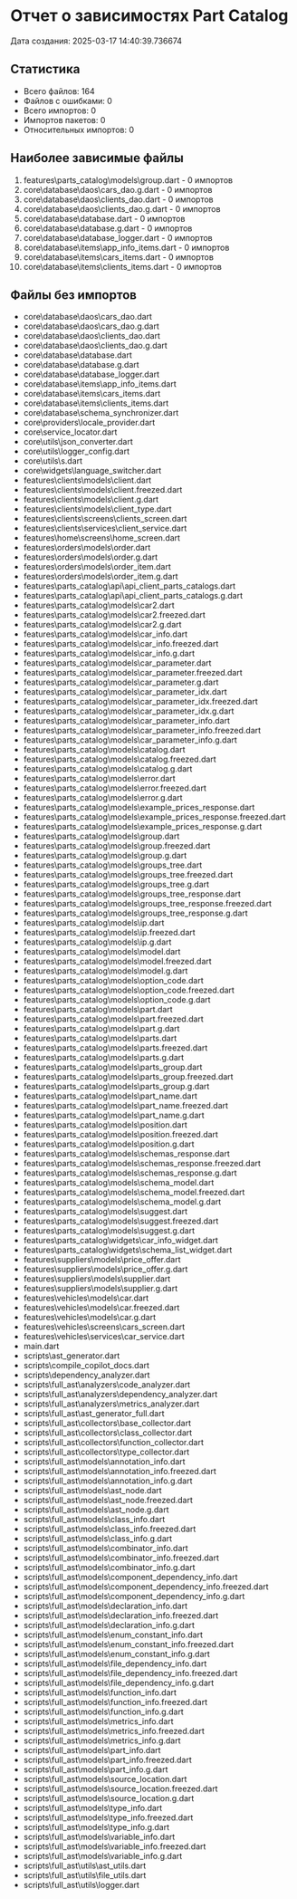 # Отчет о зависимостях Part Catalog

Дата создания: 2025-03-17 14:40:39.736674

## Статистика

- Всего файлов: 164
- Файлов с ошибками: 0
- Всего импортов: 0
- Импортов пакетов: 0
- Относительных импортов: 0

## Наиболее зависимые файлы

1. features\parts_catalog\models\group.dart - 0 импортов
2. core\database\daos\cars_dao.g.dart - 0 импортов
3. core\database\daos\clients_dao.dart - 0 импортов
4. core\database\daos\clients_dao.g.dart - 0 импортов
5. core\database\database.dart - 0 импортов
6. core\database\database.g.dart - 0 импортов
7. core\database\database_logger.dart - 0 импортов
8. core\database\items\app_info_items.dart - 0 импортов
9. core\database\items\cars_items.dart - 0 импортов
10. core\database\items\clients_items.dart - 0 импортов

## Файлы без импортов

- core\database\daos\cars_dao.dart
- core\database\daos\cars_dao.g.dart
- core\database\daos\clients_dao.dart
- core\database\daos\clients_dao.g.dart
- core\database\database.dart
- core\database\database.g.dart
- core\database\database_logger.dart
- core\database\items\app_info_items.dart
- core\database\items\cars_items.dart
- core\database\items\clients_items.dart
- core\database\schema_synchronizer.dart
- core\providers\locale_provider.dart
- core\service_locator.dart
- core\utils\json_converter.dart
- core\utils\logger_config.dart
- core\utils\s.dart
- core\widgets\language_switcher.dart
- features\clients\models\client.dart
- features\clients\models\client.freezed.dart
- features\clients\models\client.g.dart
- features\clients\models\client_type.dart
- features\clients\screens\clients_screen.dart
- features\clients\services\client_service.dart
- features\home\screens\home_screen.dart
- features\orders\models\order.dart
- features\orders\models\order.g.dart
- features\orders\models\order_item.dart
- features\orders\models\order_item.g.dart
- features\parts_catalog\api\api_client_parts_catalogs.dart
- features\parts_catalog\api\api_client_parts_catalogs.g.dart
- features\parts_catalog\models\car2.dart
- features\parts_catalog\models\car2.freezed.dart
- features\parts_catalog\models\car2.g.dart
- features\parts_catalog\models\car_info.dart
- features\parts_catalog\models\car_info.freezed.dart
- features\parts_catalog\models\car_info.g.dart
- features\parts_catalog\models\car_parameter.dart
- features\parts_catalog\models\car_parameter.freezed.dart
- features\parts_catalog\models\car_parameter.g.dart
- features\parts_catalog\models\car_parameter_idx.dart
- features\parts_catalog\models\car_parameter_idx.freezed.dart
- features\parts_catalog\models\car_parameter_idx.g.dart
- features\parts_catalog\models\car_parameter_info.dart
- features\parts_catalog\models\car_parameter_info.freezed.dart
- features\parts_catalog\models\car_parameter_info.g.dart
- features\parts_catalog\models\catalog.dart
- features\parts_catalog\models\catalog.freezed.dart
- features\parts_catalog\models\catalog.g.dart
- features\parts_catalog\models\error.dart
- features\parts_catalog\models\error.freezed.dart
- features\parts_catalog\models\error.g.dart
- features\parts_catalog\models\example_prices_response.dart
- features\parts_catalog\models\example_prices_response.freezed.dart
- features\parts_catalog\models\example_prices_response.g.dart
- features\parts_catalog\models\group.dart
- features\parts_catalog\models\group.freezed.dart
- features\parts_catalog\models\group.g.dart
- features\parts_catalog\models\groups_tree.dart
- features\parts_catalog\models\groups_tree.freezed.dart
- features\parts_catalog\models\groups_tree.g.dart
- features\parts_catalog\models\groups_tree_response.dart
- features\parts_catalog\models\groups_tree_response.freezed.dart
- features\parts_catalog\models\groups_tree_response.g.dart
- features\parts_catalog\models\ip.dart
- features\parts_catalog\models\ip.freezed.dart
- features\parts_catalog\models\ip.g.dart
- features\parts_catalog\models\model.dart
- features\parts_catalog\models\model.freezed.dart
- features\parts_catalog\models\model.g.dart
- features\parts_catalog\models\option_code.dart
- features\parts_catalog\models\option_code.freezed.dart
- features\parts_catalog\models\option_code.g.dart
- features\parts_catalog\models\part.dart
- features\parts_catalog\models\part.freezed.dart
- features\parts_catalog\models\part.g.dart
- features\parts_catalog\models\parts.dart
- features\parts_catalog\models\parts.freezed.dart
- features\parts_catalog\models\parts.g.dart
- features\parts_catalog\models\parts_group.dart
- features\parts_catalog\models\parts_group.freezed.dart
- features\parts_catalog\models\parts_group.g.dart
- features\parts_catalog\models\part_name.dart
- features\parts_catalog\models\part_name.freezed.dart
- features\parts_catalog\models\part_name.g.dart
- features\parts_catalog\models\position.dart
- features\parts_catalog\models\position.freezed.dart
- features\parts_catalog\models\position.g.dart
- features\parts_catalog\models\schemas_response.dart
- features\parts_catalog\models\schemas_response.freezed.dart
- features\parts_catalog\models\schemas_response.g.dart
- features\parts_catalog\models\schema_model.dart
- features\parts_catalog\models\schema_model.freezed.dart
- features\parts_catalog\models\schema_model.g.dart
- features\parts_catalog\models\suggest.dart
- features\parts_catalog\models\suggest.freezed.dart
- features\parts_catalog\models\suggest.g.dart
- features\parts_catalog\widgets\car_info_widget.dart
- features\parts_catalog\widgets\schema_list_widget.dart
- features\suppliers\models\price_offer.dart
- features\suppliers\models\price_offer.g.dart
- features\suppliers\models\supplier.dart
- features\suppliers\models\supplier.g.dart
- features\vehicles\models\car.dart
- features\vehicles\models\car.freezed.dart
- features\vehicles\models\car.g.dart
- features\vehicles\screens\cars_screen.dart
- features\vehicles\services\car_service.dart
- main.dart
- scripts\ast_generator.dart
- scripts\compile_copilot_docs.dart
- scripts\dependency_analyzer.dart
- scripts\full_ast\analyzers\code_analyzer.dart
- scripts\full_ast\analyzers\dependency_analyzer.dart
- scripts\full_ast\analyzers\metrics_analyzer.dart
- scripts\full_ast\ast_generator_full.dart
- scripts\full_ast\collectors\base_collector.dart
- scripts\full_ast\collectors\class_collector.dart
- scripts\full_ast\collectors\function_collector.dart
- scripts\full_ast\collectors\type_collector.dart
- scripts\full_ast\models\annotation_info.dart
- scripts\full_ast\models\annotation_info.freezed.dart
- scripts\full_ast\models\annotation_info.g.dart
- scripts\full_ast\models\ast_node.dart
- scripts\full_ast\models\ast_node.freezed.dart
- scripts\full_ast\models\ast_node.g.dart
- scripts\full_ast\models\class_info.dart
- scripts\full_ast\models\class_info.freezed.dart
- scripts\full_ast\models\class_info.g.dart
- scripts\full_ast\models\combinator_info.dart
- scripts\full_ast\models\combinator_info.freezed.dart
- scripts\full_ast\models\combinator_info.g.dart
- scripts\full_ast\models\component_dependency_info.dart
- scripts\full_ast\models\component_dependency_info.freezed.dart
- scripts\full_ast\models\component_dependency_info.g.dart
- scripts\full_ast\models\declaration_info.dart
- scripts\full_ast\models\declaration_info.freezed.dart
- scripts\full_ast\models\declaration_info.g.dart
- scripts\full_ast\models\enum_constant_info.dart
- scripts\full_ast\models\enum_constant_info.freezed.dart
- scripts\full_ast\models\enum_constant_info.g.dart
- scripts\full_ast\models\file_dependency_info.dart
- scripts\full_ast\models\file_dependency_info.freezed.dart
- scripts\full_ast\models\file_dependency_info.g.dart
- scripts\full_ast\models\function_info.dart
- scripts\full_ast\models\function_info.freezed.dart
- scripts\full_ast\models\function_info.g.dart
- scripts\full_ast\models\metrics_info.dart
- scripts\full_ast\models\metrics_info.freezed.dart
- scripts\full_ast\models\metrics_info.g.dart
- scripts\full_ast\models\part_info.dart
- scripts\full_ast\models\part_info.freezed.dart
- scripts\full_ast\models\part_info.g.dart
- scripts\full_ast\models\source_location.dart
- scripts\full_ast\models\source_location.freezed.dart
- scripts\full_ast\models\source_location.g.dart
- scripts\full_ast\models\type_info.dart
- scripts\full_ast\models\type_info.freezed.dart
- scripts\full_ast\models\type_info.g.dart
- scripts\full_ast\models\variable_info.dart
- scripts\full_ast\models\variable_info.freezed.dart
- scripts\full_ast\models\variable_info.g.dart
- scripts\full_ast\utils\ast_utils.dart
- scripts\full_ast\utils\file_utils.dart
- scripts\full_ast\utils\logger.dart